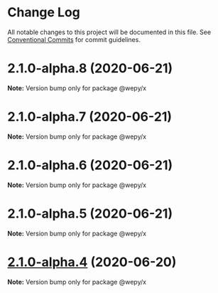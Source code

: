 # Change Log

All notable changes to this project will be documented in this file.
See [Conventional Commits](https://conventionalcommits.org) for commit guidelines.

# 2.1.0-alpha.8 (2020-06-21)

**Note:** Version bump only for package @wepy/x





# 2.1.0-alpha.7 (2020-06-21)

**Note:** Version bump only for package @wepy/x





# 2.1.0-alpha.6 (2020-06-21)

**Note:** Version bump only for package @wepy/x





# 2.1.0-alpha.5 (2020-06-21)

**Note:** Version bump only for package @wepy/x





# [2.1.0-alpha.4](https://github.com/Tencent/wepy/compare/v2.1.0-alpha.2...v2.1.0-alpha.4) (2020-06-20)

**Note:** Version bump only for package @wepy/x
